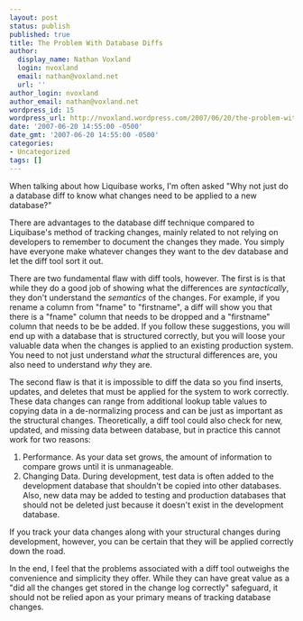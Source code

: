 ```yaml
---
layout: post
status: publish
published: true
title: The Problem With Database Diffs
author:
  display_name: Nathan Voxland
  login: nvoxland
  email: nathan@voxland.net
  url: ''
author_login: nvoxland
author_email: nathan@voxland.net
wordpress_id: 15
wordpress_url: http://nvoxland.wordpress.com/2007/06/20/the-problem-with-database-diffs/
date: '2007-06-20 14:55:00 -0500'
date_gmt: '2007-06-20 14:55:00 -0500'
categories:
- Uncategorized
tags: []
---
```

When talking about how Liquibase works, I'm often asked "Why not just do a database diff to know what changes need to be applied to a new database?"


There are advantages to the database diff technique compared to Liquibase's method of tracking changes, mainly related to not relying on developers to remember to document the changes they made.  You simply have everyone make whatever changes they want to the dev database and let the diff tool sort it out.


There are two fundamental flaw with diff tools, however.  The first is is that while they do a good job of showing what the differences are *syntactically*, they don't understand the *semantics* of the changes.  For example, if you rename a column from "fname" to "firstname", a diff will show you that there is a "fname" column that needs to be dropped and a "firstname" column that needs to be be added.  If you follow these suggestions, you will end up with a database that is structured correctly, but you will loose your valuable data when the changes is applied to an existing production system.  You need to not just understand *what* the structural differences are, you also need to understand *why* they are.


The second flaw is that it is impossible to diff the data so you find inserts, updates, and deletes that must be applied for the system to work correctly.  These data changes can range from additional lookup table values to copying data in a de-normalizing process and can be just as important as the structural changes.  Theoretically, a diff tool could also check for new, updated, and missing data between database, but in practice this cannot work for two reasons:

1. Performance.  As your data set grows, the amount of information to compare grows until it is unmanageable.
1. Changing Data.  During development, test data is often added to the development database that shouldn't be copied into other databases.   Also, new data may be added to testing and production databases that should not be deleted just because it doesn't exist in the development database.

If you track your data changes along with your structural changes during development, however, you can be certain that they will be applied correctly down the road.

In the end, I feel that the problems associated with a diff tool outweighs the convenience and simplicity they offer.  While they can have great value as a "did all the changes get stored in the change log correctly" safeguard, it should not be relied apon as your primary means of tracking database changes.
